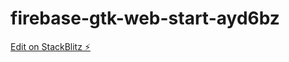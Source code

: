 # firebase-gtk-web-start-ayd6bz

[Edit on StackBlitz ⚡️](https://stackblitz.com/edit/firebase-gtk-web-start-ayd6bz)
